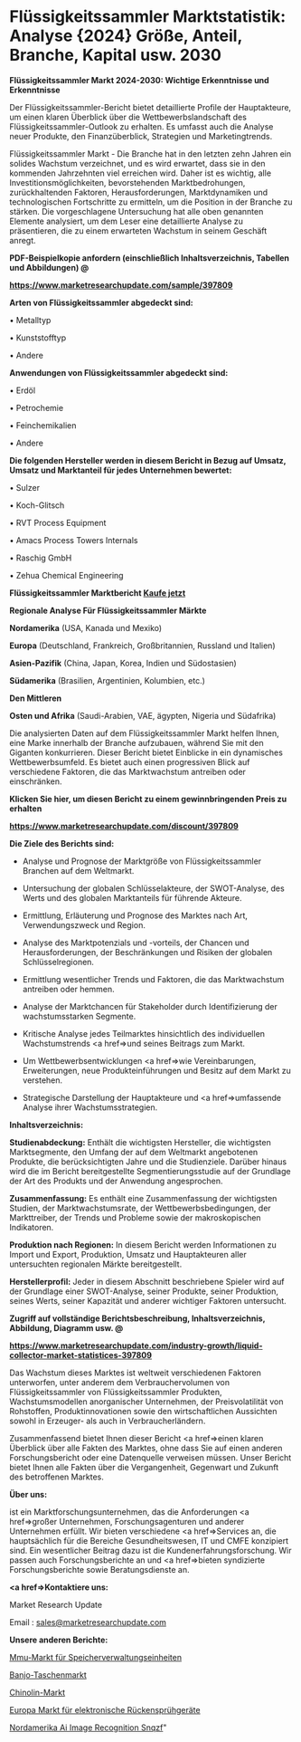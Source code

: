 # Flüssigkeitssammler Marktstatistik: Analyse {2024} Größe, Anteil, Branche, Kapital usw. 2030

<strong>Flüssigkeitssammler Markt 2024-2030: Wichtige Erkenntnisse und Erkenntnisse</strong>

Der Flüssigkeitssammler-Bericht bietet detaillierte Profile der Hauptakteure, um einen klaren Überblick über die Wettbewerbslandschaft des Flüssigkeitssammler-Outlook zu erhalten. Es umfasst auch die Analyse neuer Produkte, den Finanzüberblick, Strategien und Marketingtrends.

Flüssigkeitssammler Markt - Die Branche hat in den letzten zehn Jahren ein solides Wachstum verzeichnet, und es wird erwartet, dass sie in den kommenden Jahrzehnten viel erreichen wird. Daher ist es wichtig, alle Investitionsmöglichkeiten, bevorstehenden Marktbedrohungen, zurückhaltenden Faktoren, Herausforderungen, Marktdynamiken und technologischen Fortschritte zu ermitteln, um die Position in der Branche zu stärken. Die vorgeschlagene Untersuchung hat alle oben genannten Elemente analysiert, um dem Leser eine detaillierte Analyse zu präsentieren, die zu einem erwarteten Wachstum in seinem Geschäft anregt.



<strong><b>PDF-Beispielkopie anfordern (einschließlich Inhaltsverzeichnis, Tabellen und Abbildungen) @ </b></strong>

<strong><a href=https://www.marketresearchupdate.com/sample/397809>

<strong>https://www.marketresearchupdate.com/sample/397809</u></a></strong></strong>



<strong>Arten von Flüssigkeitssammler abgedeckt sind:</strong>

• Metalltyp

• Kunststofftyp

• Andere



<strong>Anwendungen von Flüssigkeitssammler abgedeckt sind:</strong>

• Erdöl

• Petrochemie

• Feinchemikalien

• Andere



<strong>Die folgenden Hersteller werden in diesem Bericht in Bezug auf Umsatz, Umsatz und Marktanteil für jedes Unternehmen bewertet:</strong>

• Sulzer

• Koch-Glitsch

• RVT Process Equipment

• Amacs Process Towers Internals

• Raschig GmbH

• Zehua Chemical Engineering



<strong>Flüssigkeitssammler Marktbericht <a href=https://www.marketresearchupdate.com/buynow/397809>Kaufe jetzt</a></strong>



<strong>Regionale Analyse Für Flüssigkeitssammler Märkte</strong>



<strong>Nordamerika</strong> (USA, Kanada und Mexiko)



<strong>Europa</strong> (Deutschland, Frankreich, Großbritannien, Russland und Italien)



<strong>Asien-Pazifik</strong> (China, Japan, Korea, Indien und Südostasien)



<strong>Südamerika</strong> (Brasilien, Argentinien, Kolumbien, etc.)



<strong>Den Mittleren</strong> 

<strong>Osten und Afrika</strong> (Saudi-Arabien, VAE, ägypten, Nigeria und Südafrika)

Die analysierten Daten auf dem Flüssigkeitssammler Markt helfen Ihnen, eine Marke innerhalb der Branche aufzubauen, während Sie mit den Giganten konkurrieren. Dieser Bericht bietet Einblicke in ein dynamisches Wettbewerbsumfeld. Es bietet auch einen progressiven Blick auf verschiedene Faktoren, die das Marktwachstum antreiben oder einschränken.



<strong>Klicken Sie hier, um diesen Bericht zu einem gewinnbringenden Preis zu erhalten
</strong>

<strong><a href=https://www.marketresearchupdate.com/discount/397809>https://www.marketresearchupdate.com/discount/397809</b></u></strong></a>



<strong>Die Ziele des Berichts sind:</strong>

- Analyse und Prognose der Marktgröße von Flüssigkeitssammler Branchen auf dem Weltmarkt.

- Untersuchung der globalen Schlüsselakteure, der SWOT-Analyse, des Werts und des globalen Marktanteils für führende Akteure.

- Ermittlung, Erläuterung und Prognose des Marktes nach Art, Verwendungszweck und Region.

- Analyse des Marktpotenzials und -vorteils, der Chancen und Herausforderungen, der Beschränkungen und Risiken der globalen Schlüsselregionen.

- Ermittlung wesentlicher Trends und Faktoren, die das Marktwachstum antreiben oder hemmen.

- Analyse der Marktchancen für Stakeholder durch Identifizierung der wachstumsstarken Segmente.

- Kritische Analyse jedes Teilmarktes hinsichtlich des individuellen Wachstumstrends <a href=>und</a> seines Beitrags zum Markt.

- Um Wettbewerbsentwicklungen <a href=>wie</a> Vereinbarungen, Erweiterungen, neue Produkteinführungen und Besitz auf dem Markt zu verstehen.

- Strategische Darstellung der Hauptakteure und <a href=>umfas</a>sende Analyse ihrer Wachstumsstrategien.



<strong>Inhaltsverzeichnis:</strong>



<strong>Studienabdeckung:</strong> Enthält die wichtigsten Hersteller, die wichtigsten Marktsegmente, den Umfang der auf dem Weltmarkt angebotenen Produkte, die berücksichtigten Jahre und die Studienziele. Darüber hinaus wird die im Bericht bereitgestellte Segmentierungsstudie auf der Grundlage der Art des Produkts und der Anwendung angesprochen.



<strong>Zusammenfassung:</strong> Es enthält eine Zusammenfassung der wichtigsten Studien, der Marktwachstumsrate, der Wettbewerbsbedingungen, der Markttreiber, der Trends und Probleme sowie der makroskopischen Indikatoren.



<strong>Produktion nach Regionen:</strong> In diesem Bericht werden Informationen zu Import und Export, Produktion, Umsatz und Hauptakteuren aller untersuchten regionalen Märkte bereitgestellt.



<strong>Herstellerprofil:</strong> Jeder in diesem Abschnitt beschriebene Spieler wird auf der Grundlage einer SWOT-Analyse, seiner Produkte, seiner Produktion, seines Werts, seiner Kapazität und anderer wichtiger Faktoren untersucht.



<strong><b>Zugriff auf vollständige Berichtsbeschreibung, Inhaltsverzeichnis, Abbildung, Diagramm usw. @ </b></strong>

<strong><a href=https://www.marketresearchupdate.com/industry-growth/liquid-collector-market-statistices-397809>https://www.marketresearchupdate.com/industry-growth/liquid-collector-market-statistices-397809</a></strong>

Das Wachstum dieses Marktes ist weltweit verschiedenen Faktoren unterworfen, unter anderem dem Verbrauchervolumen von Flüssigkeitssammler von Flüssigkeitssammler Produkten, Wachstumsmodellen anorganischer Unternehmen, der Preisvolatilität von Rohstoffen, Produktinnovationen sowie den wirtschaftlichen Aussichten sowohl in Erzeuger- als auch in Verbraucherländern.

Zusammenfassend bietet Ihnen dieser Bericht <a href=>einen</a> klaren Überblick über alle Fakten des Marktes, ohne dass Sie auf einen anderen Forschungsbericht oder eine Datenquelle verweisen müssen. Unser Bericht bietet Ihnen alle Fakten über die Vergangenheit, Gegenwart und Zukunft des betroffenen Marktes.



<strong>Über uns:</strong>

 ist ein Marktforschungsunternehmen, das die Anforderungen <a href=>großer</a> Unternehmen, Forschungsagenturen und anderer Unternehmen erfüllt. Wir bieten verschiedene <a href=>Services</a> an, die hauptsächlich für die Bereiche Gesundheitswesen, IT und CMFE konzipiert sind. Ein wesentlicher Beitrag dazu ist die Kundenerfahrungsforschung. Wir passen auch Forschungsberichte an und <a href=>bieten</a> syndizierte Forschungsberichte sowie Beratungsdienste an.



<strong><a href=>Kontaktiere uns:</a></strong>

Market Research Update

Email : sales@marketresearchupdate.com



<strong>Unsere anderen Berichte:</strong>

<a href=https://www.linkedin.com/pulse/memory-management-units-mmu-market-2023-future>Mmu-Markt für Speicherverwaltungseinheiten</a>

<a href=https://www.linkedin.com/pulse/banjo-bag-market-size-share-outlook-growth-prospects>Banjo-Taschenmarkt</a>

<a href=https://www.linkedin.com/pulse/quinoline-market-analysis-segment-region-growth>Chinolin-Markt</a>

<a href=https://www.linkedin.com/pulse/europe-electronic-knapsack-sprayer-market-size2023-2030>Europa Markt für elektronische Rückensprühgeräte</a>

<a href=https://www.linkedin.com/pulse/north-america-ai-image-recognition-snqzf/>Nordamerika Ai Image Recognition Snqzf</a>"
